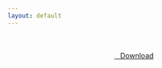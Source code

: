 ```yaml
---
layout: default
---
```


<br />

<br />

<center>
<a href="https://drive.google.com/uc?authuser=0&id=1vFN8KH1_3yeYLgLX9_gkqrTRHpEKDcUo&export=download" class="hbt"><i class="fa fa-chevron-down" aria-hidden="true"></i>&nbsp; &nbsp;Download</a>
</center><br />

<br />
